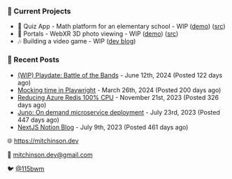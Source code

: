 ### 📌 Current Projects
- 📝 Quiz App - Math platform for an elementary school - WIP ([demo](https://quiz-staging.mitchinson.dev/)) ([src](https://github.com/bmitchinson/budget-entry))
- 📸 Portals - WebXR 3D photo viewing - WIP ([demo](https://portals.mitchinson.dev/)) ([src](https://github.com/bmitchinson/vr-jpg-viewer-webxr))
- 🎶 Building a video game - WIP ([dev blog](https://blog.mitchinson.dev/playdate-dev-one))

### 📝 Recent Posts

- [(WIP) Playdate: Battle of the Bands](https://blog.mitchinson.dev/playdate-dev-one) - June 12th, 2024 (Posted 122 days ago)
- [Mocking time in Playwright](https://blog.mitchinson.dev/playwright-mock-time) - March 26th, 2024 (Posted 200 days ago)
- [Reducing Azure Redis 100% CPU](https://blog.mitchinson.dev/redis-cpu) - November 21st, 2023 (Posted 326 days ago)
- [Juno: On demand microservice deployment](https://blog.mitchinson.dev/juno) - July 23rd, 2023 (Posted 447 days ago)
- [NextJS Notion Blog](https://blog.mitchinson.dev/blog-2023) - July 9th, 2023 (Posted 461 days ago)

🌐 https://mitchinson.dev

💌 mitchinson.dev@gmail.com

🐦 [@115bwm](https://twitter.com/115bwm)